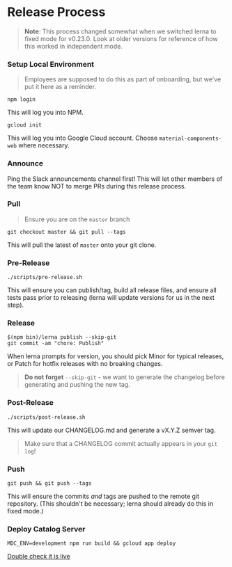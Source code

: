# Release Process

> **Note**: This process changed somewhat when we switched lerna to fixed mode
> for v0.23.0. Look at older versions for reference of how this worked in
> independent mode.

### Setup Local Environment

> Employees are supposed to do this as part of onboarding, but we've put it here
> as a reminder.

`npm login`

This will log you into NPM.

`gcloud init`

This will log you into Google Cloud account. Choose `material-components-web`
where necessary.

### Announce

Ping the Slack announcements channel first! This will let other members of the
team know NOT to merge PRs during this release process.

### Pull

> Ensure you are on the `master` branch

`git checkout master && git pull --tags`

This will pull the latest of `master` onto your git clone.

### Pre-Release

`./scripts/pre-release.sh`

This will ensure you can publish/tag, build all release files, and ensure all tests
pass prior to releasing (lerna will update versions for us in the next step).

### Release

```
$(npm bin)/lerna publish --skip-git
git commit -am "chore: Publish"
```

When lerna prompts for version, you should pick Minor for typical releases,
or Patch for hotfix releases with no breaking changes.

> **Do not forget** `--skip-git` - we want to generate the changelog before
> generating and pushing the new tag.

### Post-Release

`./scripts/post-release.sh`

This will update our CHANGELOG.md and generate a vX.Y.Z semver tag.

> Make sure that a CHANGELOG commit actually appears in your `git log`!

### Push

`git push && git push --tags`

This will ensure the commits *and* tags are pushed to the remote git repository.
(This shouldn't be necessary; lerna should already do this in fixed mode.)

### Deploy Catalog Server

`MDC_ENV=development npm run build && gcloud app deploy`

[Double check it is live](https://material-components-web.appspot.com/)
